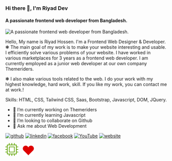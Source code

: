 ### Hi there 👋, I'm Riyad Dev
#### A passionate frontend web developer from Bangladesh.
![A passionate frontend web developer from Bangladesh.](https://media-exp1.licdn.com/dms/image/C4E16AQEzClA4Dz_A6w/profile-displaybackgroundimage-shrink_350_1400/0/1650312806236?e=1664409600&v=beta&t=UeDWka7qmtpIEgtlYeUfRW2NP9GkeWqjuSwHcZ59zKU)

Hello, My name is Riyad Hossen. I'm a Frontend Web Designer & Developer.
❃ The main goal of my work is to make your website interesting and usable. I efficiently solve various problems of your website. I have worked in various marketplaces for 3 years as a frontend web developer. I am currently employed as a junior web developer at our own company Themeriders.

❃ I also make various tools related to the web. I do your work with my highest knowledge, hard work, skill. If you like my work, you can contact me at work.!

Skills: HTML, CSS, Tailwind CSS, Saas, Bootstrap, Javascript, DOM, JQuery.

- 🔭 I’m currently working on Themeriders 
- 🌱 I’m currently learning Javascript 
- 👯 I’m looking to collaborate on Github 
- 💬 Ask me about Web Development 


[<img src='https://cdn.jsdelivr.net/npm/simple-icons@3.0.1/icons/github.svg' alt='github' height='40'>](https://github.com/https://github.com/iamriyaddev)  [<img src='https://cdn.jsdelivr.net/npm/simple-icons@3.0.1/icons/linkedin.svg' alt='linkedin' height='40'>](https://www.linkedin.com/in/https://www.linkedin.com/in/riyad-hossen-885993236//)  [<img src='https://cdn.jsdelivr.net/npm/simple-icons@3.0.1/icons/facebook.svg' alt='facebook' height='40'>](https://www.facebook.com/https://www.facebook.com/riyaddev/)  [<img src='https://cdn.jsdelivr.net/npm/simple-icons@3.0.1/icons/youtube.svg' alt='YouTube' height='40'>](https://www.youtube.com/channel/https://www.youtube.com/channel/UCaJknsw1RUlf-FewJ7U6PdA)  [<img src='https://cdn.jsdelivr.net/npm/simple-icons@3.0.1/icons/icloud.svg' alt='website' height='40'>](https://riyaddev.netlify.app)  

<a href='https://docs.github.com/en/developers'><img src='https://raw.githubusercontent.com/acervenky/animated-github-badges/master/assets/devbadge.gif' width='40' height='40'></a> <a href='https://docs.github.com/en/github/supporting-the-open-source-community-with-github-sponsors'><img src='https://raw.githubusercontent.com/acervenky/animated-github-badges/master/assets/sponsorbadge.gif' width='35' height='35'></a> 

